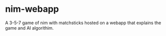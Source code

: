 # nim-webapp
A 3-5-7 game of nim with matchsticks hosted on a webapp that explains the game and AI algorithim. 
